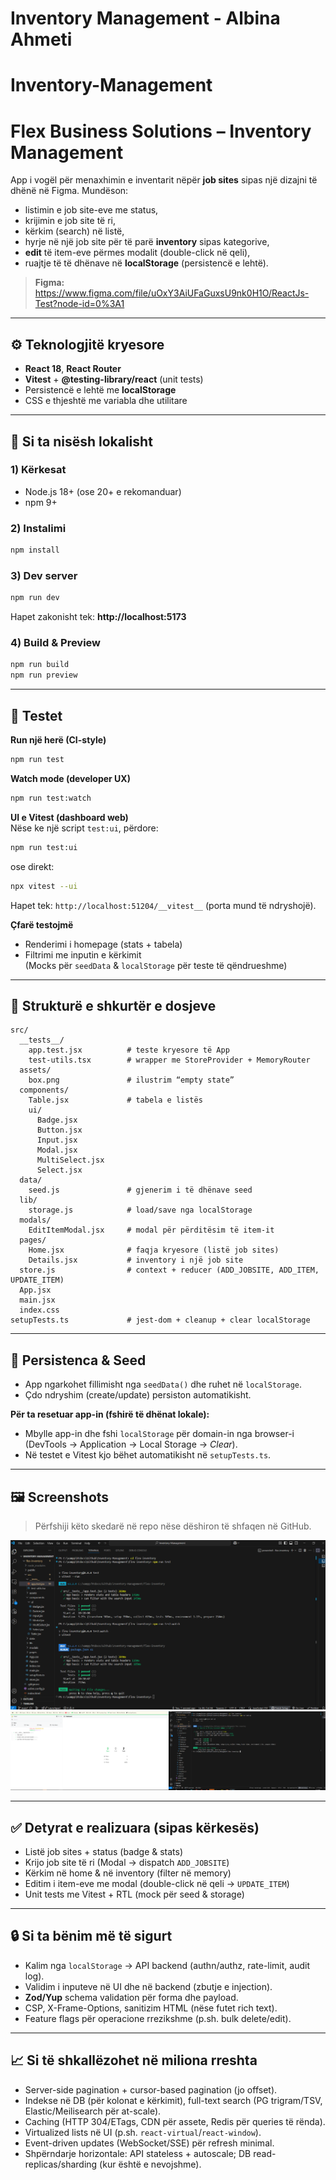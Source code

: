 # Inventory Management - Albina Ahmeti

# Inventory-Management

# Flex Business Solutions – Inventory Management

App i vogël për menaxhimin e inventarit nëpër **job sites** sipas një dizajni të dhënë në Figma. Mundëson:
- listimin e job site-eve me status,
- krijimin e job site të ri,
- kërkim (search) në listë,
- hyrje në një job site për të parë **inventory** sipas kategorive,
- **edit** të item-eve përmes modalit (double-click në qeli),
- ruajtje të të dhënave në **localStorage** (persistencë e lehtë).

> **Figma:** https://www.figma.com/file/uOxY3AiUFaGuxsU9nk0H1O/ReactJs-Test?node-id=0%3A1

---

## ⚙️ Teknologjitë kryesore
- **React 18**, **React Router**
- **Vitest** + **@testing-library/react** (unit tests)
- Persistencë e lehtë me **localStorage**
- CSS e thjeshtë me variabla dhe utilitare

---

## 🚀 Si ta nisësh lokalisht

### 1) Kërkesat
- Node.js 18+ (ose 20+ e rekomanduar)
- npm 9+

### 2) Instalimi
```bash
npm install
```

### 3) Dev server
```bash
npm run dev
```
Hapet zakonisht tek: **http://localhost:5173**

### 4) Build & Preview
```bash
npm run build
npm run preview
```

---

## 🧪 Testet

**Run një herë (CI-style)**
```bash
npm run test
```

**Watch mode (developer UX)**
```bash
npm run test:watch
```

**UI e Vitest (dashboard web)**  
Nëse ke një script `test:ui`, përdore:
```bash
npm run test:ui
```
ose direkt:
```bash
npx vitest --ui
```
Hapet tek: `http://localhost:51204/__vitest__` (porta mund të ndryshojë).

**Çfarë testojmë**
- Renderimi i homepage (stats + tabela)
- Filtrimi me inputin e kërkimit  
  (Mocks për `seedData` & `localStorage` për teste të qëndrueshme)

---

## 📁 Strukturë e shkurtër e dosjeve
```text
src/
  __tests__/
    app.test.jsx          # teste kryesore të App
    test-utils.tsx        # wrapper me StoreProvider + MemoryRouter
  assets/
    box.png               # ilustrim “empty state”
  components/
    Table.jsx             # tabela e listës
    ui/
      Badge.jsx
      Button.jsx
      Input.jsx
      Modal.jsx
      MultiSelect.jsx
      Select.jsx
  data/
    seed.js               # gjenerim i të dhënave seed
  lib/
    storage.js            # load/save nga localStorage
  modals/
    EditItemModal.jsx     # modal për përditësim të item-it
  pages/
    Home.jsx              # faqja kryesore (listë job sites)
    Details.jsx           # inventory i një job site
  store.js                # context + reducer (ADD_JOBSITE, ADD_ITEM, UPDATE_ITEM)
  App.jsx
  main.jsx
  index.css
setupTests.ts             # jest-dom + cleanup + clear localStorage
```

---

## 💾 Persistenca & Seed
- App ngarkohet fillimisht nga `seedData()` dhe ruhet në `localStorage`.
- Çdo ndryshim (create/update) persiston automatikisht.

**Për ta resetuar app-in (fshirë të dhënat lokale):**
- Mbylle app-in dhe fshi `localStorage` për domain-in nga browser-i  
  (DevTools → Application → Local Storage → *Clear*).  
- Në testet e Vitest kjo bëhet automatikisht në `setupTests.ts`.

---

## 🖼️ Screenshots
> Përfshiji këto skedarë në repo nëse dëshiron të shfaqen në GitHub.

![Test 1](./Test1.png)
![Test 2](./Test2.png)

---

## ✅ Detyrat e realizuara (sipas kërkesës)
- Listë job sites + status (badge & stats)
- Krijo job site të ri (Modal → dispatch `ADD_JOBSITE`)
- Kërkim në home & në inventory (filter në memory)
- Editim i item-eve me modal (double-click në qeli → `UPDATE_ITEM`)
- Unit tests me Vitest + RTL (mock për seed & storage)

---

## 🔒 Si ta bënim më të sigurt
- Kalim nga `localStorage` → API backend (authn/authz, rate-limit, audit log).
- Validim i inputeve në UI dhe në backend (zbutje e injection).
- **Zod/Yup** schema validation për forma dhe payload.
- CSP, X-Frame-Options, sanitizim HTML (nëse futet rich text).
- Feature flags për operacione rrezikshme (p.sh. bulk delete/edit).

---

## 📈 Si të shkallëzohet në miliona rreshta
- Server-side pagination + cursor-based pagination (jo offset).
- Indekse në DB (për kolonat e kërkimit), full-text search (PG trigram/TSV, Elastic/Meilisearch për at-scale).
- Caching (HTTP 304/ETags, CDN për assete, Redis për queries të rënda).
- Virtualized lists në UI (p.sh. `react-virtual`/`react-window`).
- Event-driven updates (WebSocket/SSE) për refresh minimal.
- Shpërndarje horizontale: API stateless + autoscale; DB read-replicas/sharding (kur është e nevojshme).

